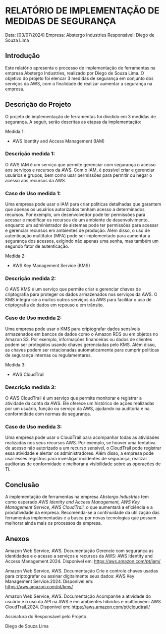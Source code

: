 # RELATÓRIO DE IMPLEMENTAÇÃO DE MEDIDAS DE SEGURANÇA

Data: [03/07/2024]
Empresa: Abstergo Industries 
Responsável: Diego de Souza Lima

## Introdução
Este relatório apresenta o processo de implementação de ferramentas na empresa Abstergo Industries, realizado por Diego de Souza Lima. O objetivo do projeto foi elencar 3 medidas de segurança em conjunto dos serviços da AWS, com a finalidade de realizar aumentar a segurança na empresa.

## Descrição do Projeto
O projeto de implementação de ferramentas foi dividido em 3 medidas de segurança. A seguir, serão descritas as etapas da implementação:

Medida 1: 
- AWS Identity and Access Management (IAM) 
### Descrição medida 1:
O AWS IAM é um serviço que permite gerenciar com segurança o acesso aos serviços e recursos da AWS. Com o IAM, é possível criar e gerenciar usuários e grupos, bem como usar permissões para permitir ou negar o acesso aos recursos da AWS.

### Caso de Uso medida 1:
Uma empresa pode usar o IAM para criar políticas detalhadas que garantem que apenas os usuários autorizados tenham acesso a determinados recursos. Por exemplo, um desenvolvedor pode ter permissões para acessar e modificar os recursos de um ambiente de desenvolvimento, enquanto um administrador de sistemas pode ter permissões para acessar e gerenciar recursos em ambientes de produção. Além disso, o uso de autenticação multifator (MFA) pode ser implementado para aumentar a segurança dos acessos, exigindo não apenas uma senha, mas também um segundo fator de autenticação.

Medida 2: 
- AWS Key Management Service (KMS)
### Descrição medida 2:
O AWS KMS é um serviço que permite criar e gerenciar chaves de criptografia para proteger os dados armazenados nos serviços da AWS. O KMS integra-se a muitos outros serviços da AWS para facilitar o uso de criptografia de dados em repouso e em trânsito.

### Caso de Uso medida 2:
Uma empresa pode usar o KMS para criptografar dados sensíveis armazenados em bancos de dados como o Amazon RDS ou em objetos no Amazon S3. Por exemplo, informações financeiras ou dados de clientes podem ser protegidos usando chaves gerenciadas pelo KMS. Além disso, as chaves podem ser rotacionadas automaticamente para cumprir políticas de segurança internas ou regulamentares.

Medida 3: 
- AWS CloudTrail
### Descrição medida 3:
O AWS CloudTrail é um serviço que permite monitorar e registrar a atividade da conta da AWS. Ele oferece um histórico de ações realizadas por um usuário, função ou serviço da AWS, ajudando na auditoria e na conformidade com normas de segurança.

### Caso de Uso medida 3:
Uma empresa pode usar o CloudTrail para acompanhar todas as atividades realizadas nos seus recursos AWS. Por exemplo, se houver uma tentativa de acesso não autorizado a um recurso sensível, o CloudTrail pode registrar essa atividade e alertar os administradores. Além disso, a empresa pode usar esses registros para investigar incidentes de segurança, realizar auditorias de conformidade e melhorar a visibilidade sobre as operações de TI.


## Conclusão
A implementação de ferramentas na empresa *Abstergo Industries* tem como esperado *AWS Identity and Access Management, AWS Key Management Service, AWS CloudTrail*, o que aumentará a eficiência e a produtividade da empresa. Recomenda-se a continuidade da utilização das ferramentas implementadas e a busca por novas tecnologias que possam melhorar ainda mais os processos da empresa.

## Anexos
Amazon Web Service, AWS. Documentação Gerencie com segurança as identidades e o acesso a serviços e recursos da AWS: AWS Identity and Access Management.2024.
Disponivel em: https://aws.amazon.com/pt/iam/

Amazon Web Service, AWS. Documentação Crie e controle chaves usadas para criptografar ou assinar digitalmente seus dados: AWS Key Management Service.2024.
Disponivel em: https://aws.amazon.com/pt/kms/

Amazon Web Service, AWS. Documentação Acompanhe a atividade do usuário e o uso da API na AWS e em ambientes híbridos e multinuvem: AWS CloudTrail.2024.
Disponivel em: https://aws.amazon.com/pt/cloudtrail/

Assinatura do Responsável pelo Projeto:

Diego de Souza Lima